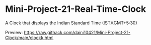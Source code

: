 # **Mini-Project-21-Real-Time-Clock**

A Clock that displays the Indian Standard Time (IST)(GMT+5:30)

Preview: https://raw.githack.com/daini10421/Mini-Project-21-Clock/main/clockk.html
